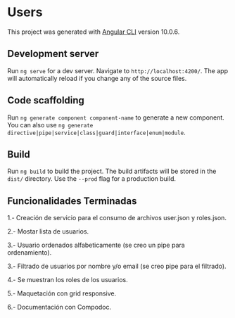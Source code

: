 # Users

This project was generated with [Angular CLI](https://github.com/angular/angular-cli) version 10.0.6.

## Development server

Run `ng serve` for a dev server. Navigate to `http://localhost:4200/`. The app will automatically reload if you change any of the source files.

## Code scaffolding

Run `ng generate component component-name` to generate a new component. You can also use `ng generate directive|pipe|service|class|guard|interface|enum|module`.

## Build

Run `ng build` to build the project. The build artifacts will be stored in the `dist/` directory. Use the `--prod` flag for a production build.

## Funcionalidades Terminadas

1.- Creación de servicio para el consumo de archivos user.json y roles.json.

2.- Mostar lista de usuarios.

3.- Usuario ordenados alfabeticamente (se creo un pipe para ordenamiento).

3.- Filtrado de usuarios por nombre y/o email (se creo pipe para el filtrado).

4.- Se muestran los roles de los usuarios.

5.- Maquetación con grid responsive.

6.- Documentación con Compodoc.
